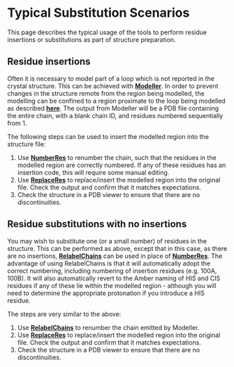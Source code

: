 # Typical Substitution Scenarios

This page describes the typical usage of the tools to perform residue insertions or substitutions as part of structure preparation.

## Residue insertions

Often it is necessary to model part of a loop which is not reported in the crystal structure. This can be achieved with [**Modeller**](https://salilab.org/modeller/). In order to prevent changes in the structure remote from the region being modelled, the modelling can be confined to a region proximate to the loop being modelled as described [**here**](https://salilab.org/modeller/manual/node23.html). The output from Modeller will be a PDB file containing the entire chain, with a blank chain ID, and residues numbered sequentially from 1.

The following steps can be used to insert the modelled region into the structure file:

1. Use [**NumberRes**](Preptools.md/#numberres) to renumber the chain, such that the residues in the modelled region are correctly numbered. If any of these residues has an insertion code, this will require some manual editing.
2. Use [**ReplaceRes**](Preptools.md/#replaceres) to replace/insert the modelled region into the original file. Check the output and confirm that it matches expectations.
3. Check the structure in a PDB viewer to ensure that there are no discontinuities.

## Residue substitutions with no insertions

You may wish to substitute one (or a small number) of residues in the structure. This can be performed as above, except that in this case, as there are no insertions, [**RelabelChains**](Preptools.md/#relabelchains) can be used in place of [**NumberRes**](Preptools.md/#numberres). The advantage of using RelabelChains is that it will automatically adopt the correct numbering, including numbering of insertion residues (e.g. 100A, 100B). It will also automatically revert to the Amber naming of HIS and CIS residues if any of these lie within the modelled region - although you will need to determine the appropriate protonation if you introduce a HIS residue.

The steps are very similar to the above:

1. Use [**RelabelChains**](Preptools.md/#relabelchains) to renumber the chain emitted by Modeller.
2. Use [**ReplaceRes**](Preptools.md/#replaceres) to replace/insert the modelled region into the original file. Check the output and confirm that it matches expectations.
3. Check the structure in a PDB viewer to ensure that there are no discontinuities.
 



